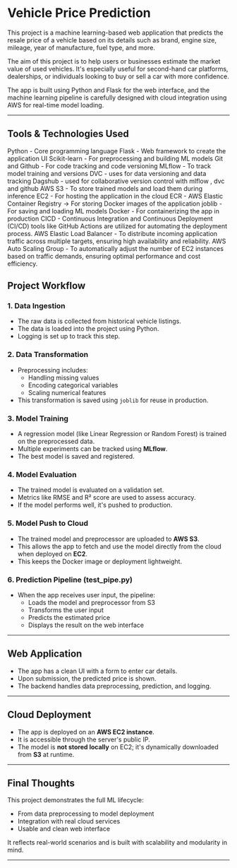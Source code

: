 #  Vehicle Price Prediction

This project is a machine learning-based web application that predicts the resale price of a vehicle based on its details such as brand, engine size, mileage, year of manufacture, fuel type, and more.

The aim of this project is to help users or businesses estimate the market value of used vehicles. It's especially useful for second-hand car platforms, dealerships, or individuals looking to buy or sell a car with more confidence.

The app is built using Python and Flask for the web interface, and the machine learning pipeline is carefully designed with cloud integration using AWS for real-time model loading.

---

##  Tools & Technologies Used

Python - Core programming language
Flask - Web framework to create the application UI
Scikit-learn - For preprocessing and building ML models
Git and Github - For code tracking and code versioning
MLflow - To track model training and versions
DVC - uses for data versioning and data tracking
Dagshub - used for collaborative version control with mlflow , dvc and github
AWS S3 - To store trained models and load them during inference
EC2 - For hosting the application in the cloud
ECR - AWS Elastic Container Registry -> For storing Docker images of the application
joblib - For saving and loading ML models
Docker - For containerizing the app in production
CICD - Continuous Integration and Continuous Deployment (CI/CD) tools like GitHub Actions are utilized for automating the deployment process.
AWS Elastic Load Balancer - To distribute incoming application traffic across multiple targets, ensuring high availability and reliability.
AWS Auto Scaling Group - To automatically adjust the number of EC2 instances based on traffic demands, ensuring optimal performance and cost efficiency.



##  Project Workflow

### 1. Data Ingestion
- The raw data is collected from historical vehicle listings.
- The data is loaded into the project using Python.
- Logging is set up to track this step.

### 2. Data Transformation
- Preprocessing includes:
  - Handling missing values
  - Encoding categorical variables
  - Scaling numerical features
- This transformation is saved using `joblib` for reuse in production.

### 3. Model Training
- A regression model (like Linear Regression or Random Forest) is trained on the preprocessed data.
- Multiple experiments can be tracked using **MLflow**.
- The best model is saved and registered.

### 4. Model Evaluation
- The trained model is evaluated on a validation set.
- Metrics like RMSE and R² score are used to assess accuracy.
- If the model performs well, it's pushed to production.

### 5. Model Push to Cloud
- The trained model and preprocessor are uploaded to **AWS S3**.
- This allows the app to fetch and use the model directly from the cloud when deployed on **EC2**.
- This keeps the Docker image or deployment lightweight.

### 6. Prediction Pipeline (test_pipe.py)
- When the app receives user input, the pipeline:
  - Loads the model and preprocessor from S3
  - Transforms the user input
  - Predicts the estimated price
  - Displays the result on the web interface

---

##  Web Application

- The app has a clean UI with a form to enter car details.
- Upon submission, the predicted price is shown.
- The backend handles data preprocessing, prediction, and logging.

---

##  Cloud Deployment

- The app is deployed on an **AWS EC2 instance**.
- It is accessible through the server's public IP.
- The model is **not stored locally** on EC2; it's dynamically downloaded from **S3** at runtime.

---

##  Final Thoughts

This project demonstrates the full ML lifecycle:
- From data preprocessing to model deployment
- Integration with real cloud services
- Usable and clean web interface

It reflects real-world scenarios and is built with scalability and modularity in mind.

---

